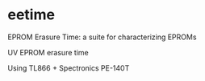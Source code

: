 # eetime
EPROM Erasure Time: a suite for characterizing EPROMs

UV EPROM erasure time

Using TL866 + Spectronics PE-140T

